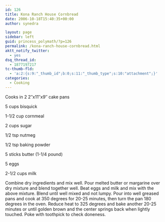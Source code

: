 ```yaml
---
id: 126
title: Kona Ranch House Cornbread
date: 2006-10-18T15:40:35+00:00
author: synedra

layout: page
sidebar: left
guid: princess_polymath/?p=126
permalink: /kona-ranch-house-cornbread.html
aktt_notify_twitter:
  - yes
dsq_thread_id:
  - 1877197217
tc-thumb-fld:
  - 'a:2:{s:9:"_thumb_id";b:0;s:11:"_thumb_type";s:10:"attachment";}'
categories:
  - Cooking
---
```

Cooks in 2 2&#8243;x11&#8243;x9&#8243; cake pans
  
5 cups bisquick
  
1-1/2 cup cornmeal
  
2 cups sugar
  
1/2 tsp nutmeg
  
1/2 tsp baking powder
  
5 sticks butter (1-1/4 pound)
  
5 eggs
  
2-1/2 cups milk
  
Combine dry ingredients and mix well. Pour melted butter or margarine over dry mixture and blend together well. Beat eggs and milk and mix with the above mixture. Blend until well mixed and not lumpy. Pour into well greased pans and cook at 350 degrees for 20-25 minutes, then turn the pan 180 degrees in the oven. Reduce heat to 325 degrees and bake another 20-25 minutes or until golden brown and the center springs back when lightly touched. Poke with toothpick to check doneness.